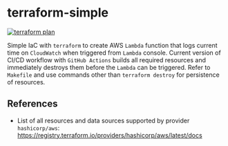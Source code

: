 # terraform-simple
[![terraform plan](https://github.com/biswas/terraform-simple/actions/workflows/terraform_ci.yml/badge.svg)](https://github.com/biswas/terraform-simple/actions/workflows/terraform_ci.yml)

Simple IaC with `terraform` to create AWS `Lambda` function that logs current time on `CloudWatch` when triggered from `Lambda` console.
Current version of CI/CD workflow with `GitHub Actions` builds all required resources and immediately destroys them before the `Lambda` can be triggered. Refer to `Makefile` and use commands other than `terraform destroy` for persistence of resources.

## References
 - List of all resources and data sources supported by provider `hashicorp/aws`: <https://registry.terraform.io/providers/hashicorp/aws/latest/docs>
